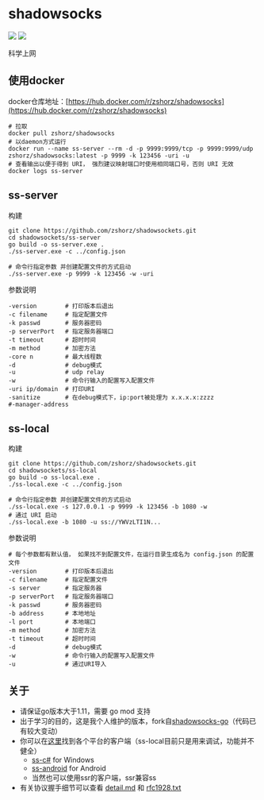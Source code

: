 # shadowsocks
[![](https://img.shields.io/github/last-commit/zshorz/shadowsocks)]() [![](https://travis-ci.org/zshorz/shadowsocks.svg?branch=master)]()

科学上网



## 使用docker

docker仓库地址：[https://hub.docker.com/r/zshorz/shadowsocks](https://hub.docker.com/r/zshorz/shadowsocks)

```shell
# 拉取
docker pull zshorz/shadowsocks
# 以daemon方式运行
docker run --name ss-server --rm -d -p 9999:9999/tcp -p 9999:9999/udp zshorz/shadowsocks:latest -p 9999 -k 123456 -uri -u
# 查看输出以便于得到 URI， 强烈建议映射端口时使用相同端口号，否则 URI 无效
docker logs ss-server 
```



## ss-server

构建

```shell
git clone https://github.com/zshorz/shadowsockets.git
cd shadowsockets/ss-server
go build -o ss-server.exe .
./ss-server.exe -c ../config.json

# 命令行指定参数 并创建配置文件的方式启动
./ss-server.exe -p 9999 -k 123456 -w -uri
```

参数说明

```shell
-version		# 打印版本后退出
-c filename		# 指定配置文件
-k passwd		# 服务器密码
-p serverPort	# 指定服务器端口
-t timeout		# 超时时间
-m method		# 加密方法
-core n			# 最大线程数
-d				# debug模式
-u				# udp relay
-w				# 命令行输入的配置写入配置文件
-uri ip/domain	# 打印URI
-sanitize       # 在debug模式下，ip:port被处理为 x.x.x.x:zzzz
#-manager-address
```





## ss-local

构建

```shell
git clone https://github.com/zshorz/shadowsockets.git
cd shadowsockets/ss-local
go build -o ss-local.exe .
./ss-local.exe -c ../config.json

# 命令行指定参数 并创建配置文件的方式启动
./ss-local.exe -s 127.0.0.1 -p 9999 -k 123456 -b 1080 -w
# 通过 URI 启动
./ss-local.exe -b 1080 -u ss://YWVzLTI1N...
```

参数说明

```shell
# 每个参数都有默认值， 如果找不到配置文件，在运行目录生成名为 config.json 的配置文件
-version		# 打印版本后退出
-c filename		# 指定配置文件
-s server		# 指定服务器
-p serverPort	# 指定服务器端口
-k passwd		# 服务器密码
-b address		# 本地地址
-l port			# 本地端口
-m method		# 加密方法
-t timeout		# 超时时间
-d				# debug模式
-w				# 命令行输入的配置写入配置文件
-u				# 通过URI导入
```

## 关于
* 请保证go版本大于1.11，需要 go mod 支持
* 出于学习的目的，这是我个人维护的版本，fork自[shadowsocks-go](https://github.com/shadowsocks/shadowsocks-go)（代码已有较大变动）
* 你可以在[这里](https://github.com/shadowsocks)找到各个平台的客户端（ss-local目前只是用来调试，功能并不健全）
    * [ss-c#](https://github.com/shadowsocks/shadowsocks-windows/releases) for Windows
    * [ss-android](https://github.com/shadowsocks/shadowsocks-android/releases) for Android
    * 当然也可以使用ssr的客户端，ssr兼容ss
* 有关协议握手细节可以查看 [detail.md](./detail.md) 和 [rfc1928.txt](./rfc1928.txt)

